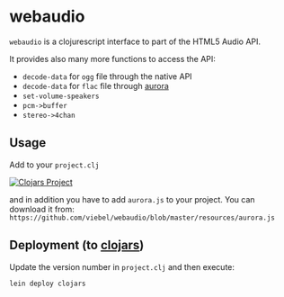 webaudio
=======

`webaudio` is a clojurescript interface to part of the HTML5 Audio API.

It provides also many more functions to access the API:

* `decode-data` for `ogg` file through the native API
* `decode-data` for `flac` file through [aurora](https://github.com/audiocogs/aurora.js)
* `set-volume-speakers`
* `pcm->buffer`
* `stereo->4chan`


Usage
-----
Add to your `project.clj`

[![Clojars Project](http://clojars.org/viebel/webaudio/latest-version.svg)](http://clojars.org/viebel/webaudio)

and in addition you have to add `aurora.js` to your project.
You can download it from: `https://github.com/viebel/webaudio/blob/master/resources/aurora.js`


Deployment (to [clojars](https://clojars.org/))
------------------------------------
Update the version number in `project.clj` and then execute:

```
lein deploy clojars
```
